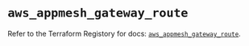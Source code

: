 # `aws_appmesh_gateway_route`

Refer to the Terraform Registory for docs: [`aws_appmesh_gateway_route`](https://registry.terraform.io/providers/hashicorp/aws/5.10.0/docs/resources/appmesh_gateway_route).
